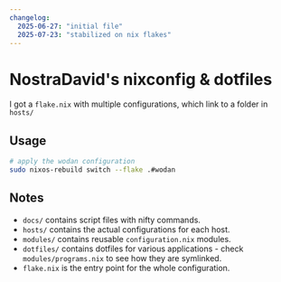 ```yaml
---
changelog:
  2025-06-27: "initial file"
  2025-07-23: "stabilized on nix flakes"
---
```

# NostraDavid's nixconfig & dotfiles

I got a `flake.nix` with multiple configurations, which link to a folder in
`hosts/`

## Usage

```bash
# apply the wodan configuration
sudo nixos-rebuild switch --flake .#wodan
```

## Notes

- `docs/` contains script files with nifty commands.
- `hosts/` contains the actual configurations for each host.
- `modules/` contains reusable `configuration.nix` modules.
- `dotfiles/` contains dotfiles for various applications - check `modules/programs.nix` to see how they are symlinked.
- `flake.nix` is the entry point for the whole configuration.
